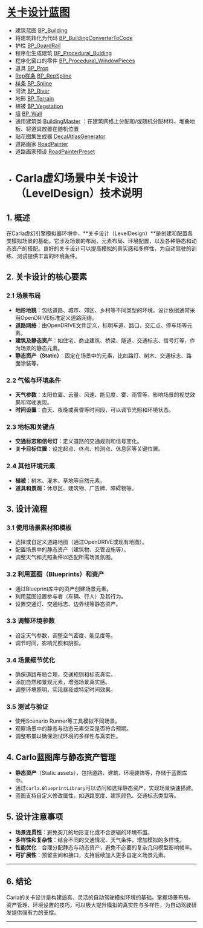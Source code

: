 # [关卡设计蓝图](https://bitbucket.org/carla-simulator/carla-content/src/master/Blueprints/LevelDesign/)

* 建筑蓝图 [BP_Building](https://bitbucket.org/carla-simulator/carla-content/src/master/Blueprints/LevelDesign/BP_Building.uasset)
* 将建筑转化为代码 [BP_BuildingConverterToCode](https://bitbucket.org/carla-simulator/carla-content/src/master/Blueprints/LevelDesign/BP_BuildingConverterToCode.uasset)
* 护栏 [BP_GuardRail](https://bitbucket.org/carla-simulator/carla-content/src/master/Blueprints/LevelDesign/BP_GuardRail.uasset)
* 程序化生成建筑 [BP_Procedural_Bulding](https://bitbucket.org/carla-simulator/carla-content/src/master/Blueprints/LevelDesign/BP_Procedural_Bulding.uasset)
* 程序化窗口的零件 [BP_Procedural_WindowPieces](https://bitbucket.org/carla-simulator/carla-content/src/master/Blueprints/LevelDesign/BP_Procedural_WindowPieces.uasset)
* 道具 [BP_Prop](https://bitbucket.org/carla-simulator/carla-content/src/master/Blueprints/LevelDesign/BP_Prop.uasset)
* [Rep样条](../tuto_M_custom_weather_landscape.md#bp_repspline) [BP_RepSpline](https://bitbucket.org/carla-simulator/carla-content/src/master/Blueprints/LevelDesign/BP_RepSpline.uasset) 
* [样条](../tuto_M_custom_weather_landscape.md#bp_spline) [BP_Spline](https://bitbucket.org/carla-simulator/carla-content/src/master/Blueprints/LevelDesign/BP_Spline.uasset) 
* 河流 [BP_River](https://bitbucket.org/carla-simulator/carla-content/src/master/Blueprints/LevelDesign/BP_River.uasset)
* 地形 [BP_Terrain](https://bitbucket.org/carla-simulator/carla-content/src/master/Blueprints/LevelDesign/BP_Terrain.uasset)
* 植被 [BP_Vegetation](https://bitbucket.org/carla-simulator/carla-content/src/master/Blueprints/LevelDesign/BP_Vegetation.uasset)
* [墙](../tuto_M_custom_weather_landscape.md#bp_wall) [BP_Wall](https://bitbucket.org/carla-simulator/carla-content/src/master/Blueprints/LevelDesign/BP_Wall.uasset)
* 通用建筑类 [BuildingMaster](https://bitbucket.org/carla-simulator/carla-content/src/master/Blueprints/LevelDesign/BuildingMaster.uasset) ：在建筑网格上分配和/或随机分配材料、堆叠地板、将道具放置在随机位置
* 贴花图集生成器 [DecalAtlasGenerator](https://bitbucket.org/carla-simulator/carla-content/src/master/Blueprints/LevelDesign/DecalAtlasGenerator.uasset)
* 道路画家 [RoadPainter](https://bitbucket.org/carla-simulator/carla-content/src/master/Blueprints/LevelDesign/RoadPainter.uasset)
* 道路画家预设 [RoadPainterPreset](https://bitbucket.org/carla-simulator/carla-content/src/master/Blueprints/LevelDesign/RoadPainterPreset.uasset)
* # Carla虚幻场景中关卡设计（LevelDesign）技术说明

## 1. 概述
在Carla虚幻引擎模拟器环境中，**关卡设计（LevelDesign）**是创建和配置各类模拟场景的基础。它涉及场景的布局、元素布局、环境配置，以及各种静态和动态资产的搭配。良好的关卡设计可以提高模拟的真实感和多样性，为自动驾驶的训练、测试提供丰富的环境条件。

## 2. 关卡设计的核心要素

### 2.1 场景布局
- **地形地貌**：包括道路、城市、郊区、乡村等不同类型的环境。设计依据通常采用OpenDRIVE标准定义道路网络。
- **道路网络**：由OpenDRIVE文件定义，标明车道、路口、交汇点、停车场等元素。
- **建筑及静态资产**：如住宅、商业建筑、桥梁、隧道、交通标志、信号灯等，作为场景的静态元素。
- **静态资产（Static）**：固定在场景中的元素，比如路灯、树木、交通标志、路面涂装等。

### 2.2 气候与环境条件
- **天气参数**：太阳位置、云量、风速、能见度、雾、雨雪等，影响场景的视觉效果和驾驶表现。
- **时间设置**：白天、夜晚或黄昏等时间段，可以调节光照和环境状态。

### 2.3 地标和关键点
- **交通标志和信号灯**：定义道路的交通规则和信号变化。
- **关卡目标位置**：设定起点、终点、检测点、休息区等关键位置。

### 2.4 其他环境元素
- **植被**：树木、灌木、草地等自然元素。
- **道具和景观**：休息区、建筑物、广告牌、障碍物等。

## 3. 设计流程

### 3.1 使用场景素材和模板
- 选择或自定义道路地图（通过OpenDRIVE或现有地图）。
- 配置场景中的静态资产（建筑物、交管设施等）。
- 调整天气和光照条件以匹配所需场景氛围。

### 3.2 利用蓝图（Blueprints）和资产
- 通过Blueprint库中的资产创建场景元素。
- 利用蓝图设置参与者（车辆、行人）及其行为。
- 设置交通灯、交通标志、边界线等静态资产。

### 3.3 调整环境参数
- 设定天气参数，调整空气密度、能见度等。
- 调节时间，影响光照和阴影。

### 3.4 场景细节优化
- 确保道路布局合理，交通规则和标志真实。
- 添加自然和景观元素，增强场景真实感。
- 调整环境照明，实现昼夜或特定时间效果。

### 3.5 测试与验证
- 使用Scenario Runner等工具模拟不同场景。
- 观察场景中的静态与动态元素交互是否符合预期。
- 调整布景以确保测试环境的多样性与真实性。

## 4. Carlo蓝图库与静态资产管理
- **静态资产**（Static assets），包括道路、建筑、环境装饰等，存储于蓝图库中。
- 通过`carla.BlueprintLibrary`可以访问和选择静态资产，实现场景快速搭建。
- 蓝图支持自定义修改属性，如道路宽度、建筑颜色、交通标志类型等。

## 5. 设计注意事项
- **场景连贯性**：避免突兀的地形变化或不合逻辑的环境布置。
- **多样性和复杂性**：结合不同的交通情况、天气条件，增加模拟的多样性。
- **性能优化**：合理分配静态与动态资产，避免不必要的复杂几何模型影响帧率。
- **可扩展性**：预留空间和接口，支持后续加入更多自定义场景元素。

---

## 6. 结论
Carla的关卡设计是构建逼真、灵活的自动驾驶模拟环境的基础。掌握场景布局、资产管理、环境设置的技巧，可以极大提升模拟的真实性与多样性，为自动驾驶研发提供强有力的支撑。

---
